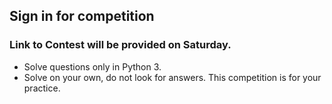  ## Sign in for competition
 
 ### Link to Contest will be provided on Saturday.

- Solve questions only in Python 3.
- Solve on your own, do not look for answers. This competition is for your practice.
